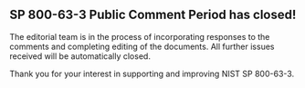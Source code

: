 ## SP 800-63-3 Public Comment Period has closed!

The editorial team is in the process of incorporating responses to the comments and completing editing of the documents. All further issues received will be automatically closed.

Thank you for your interest in supporting and improving NIST SP 800-63-3.
